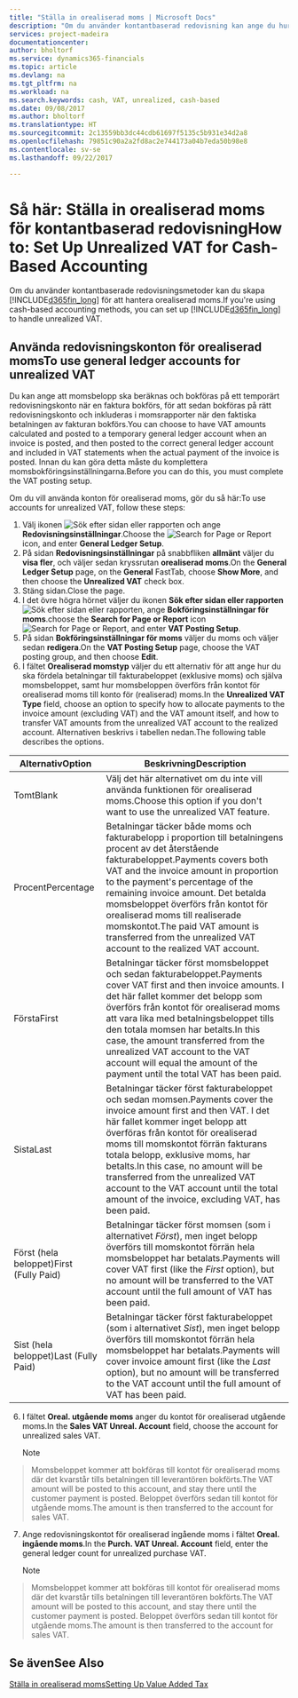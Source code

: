 ```yaml
---
title: "Ställa in orealiserad moms | Microsoft Docs"
description: "Om du använder kontantbaserad redovisning kan ange du hur du vill hantera orealiserad moms för försäljning och inköp."
services: project-madeira
documentationcenter: 
author: bholtorf
ms.service: dynamics365-financials
ms.topic: article
ms.devlang: na
ms.tgt_pltfrm: na
ms.workload: na
ms.search.keywords: cash, VAT, unrealized, cash-based
ms.date: 09/08/2017
ms.author: bholtorf
ms.translationtype: HT
ms.sourcegitcommit: 2c13559bb3dc44cdb61697f5135c5b931e34d2a8
ms.openlocfilehash: 79851c90a2a2fd8ac2e744173a04b7eda50b98e8
ms.contentlocale: sv-se
ms.lasthandoff: 09/22/2017

---
```


# <a name="how-to-set-up-unrealized-vat-for-cash-based-accounting"></a><span data-ttu-id="5eb81-103">Så här: Ställa in orealiserad moms för kontantbaserad redovisning</span><span class="sxs-lookup"><span data-stu-id="5eb81-103">How to: Set Up Unrealized VAT for Cash-Based Accounting</span></span>
<span data-ttu-id="5eb81-104">Om du använder kontantbaserade redovisningsmetoder kan du skapa [!INCLUDE[d365fin_long](includes/d365fin_long_md.md)] för att hantera orealiserad moms.</span><span class="sxs-lookup"><span data-stu-id="5eb81-104">If you're using cash-based accounting methods, you can set up [!INCLUDE[d365fin_long](includes/d365fin_long_md.md)] to handle unrealized VAT.</span></span>

## <a name="to-use-general-ledger-accounts-for-unrealized-vat"></a><span data-ttu-id="5eb81-105">Använda redovisningskonton för orealiserad moms</span><span class="sxs-lookup"><span data-stu-id="5eb81-105">To use general ledger accounts for unrealized VAT</span></span>
<span data-ttu-id="5eb81-106">Du kan ange att momsbelopp ska beräknas och bokföras på ett temporärt redovisningskonto när en faktura bokförs, för att sedan bokföras på rätt redovisningskonto och inkluderas i momsrapporter när den faktiska betalningen av fakturan bokförs.</span><span class="sxs-lookup"><span data-stu-id="5eb81-106">You can choose to have VAT amounts calculated and posted to a temporary general ledger account when an invoice is posted, and then posted to the correct general ledger account and included in VAT statements when the actual payment of the invoice is posted.</span></span> <span data-ttu-id="5eb81-107">Innan du kan göra detta måste du komplettera momsbokföringsinställningarna.</span><span class="sxs-lookup"><span data-stu-id="5eb81-107">Before you can do this, you must complete the VAT posting setup.</span></span>

<span data-ttu-id="5eb81-108">Om du vill använda konton för orealiserad moms, gör du så här:</span><span class="sxs-lookup"><span data-stu-id="5eb81-108">To use accounts for unrealized VAT, follow these steps:</span></span>
1. <span data-ttu-id="5eb81-109">Välj ikonen ![Sök efter sidan eller rapporten](media/ui-search/search_small.png "Sök efter sidan eller rapporten") och ange **Redovisningsinställningar**.</span><span class="sxs-lookup"><span data-stu-id="5eb81-109">Choose the ![Search for Page or Report](media/ui-search/search_small.png "Search for Page or Report icon") icon, and enter **General Ledger Setup**.</span></span> 
2. <span data-ttu-id="5eb81-110">På sidan **Redovisningsinställningar** på snabbfliken **allmänt** väljer du **visa fler**, och väljer sedan kryssrutan **orealiserad moms**.</span><span class="sxs-lookup"><span data-stu-id="5eb81-110">On the **General Ledger Setup** page, on the **General** FastTab, choose **Show More**, and then choose the **Unrealized VAT** check box.</span></span>
3. <span data-ttu-id="5eb81-111">Stäng sidan.</span><span class="sxs-lookup"><span data-stu-id="5eb81-111">Close the page.</span></span>
4. <span data-ttu-id="5eb81-112">I det övre högra hörnet väljer du ikonen **Sök efter sidan eller rapporten** ![Sök efter sidan eller rapporten](media/ui-search/search_small.png "Sök efter sidan eller rapporten"), ange **Bokföringsinställningar för moms**.</span><span class="sxs-lookup"><span data-stu-id="5eb81-112">choose the **Search for Page or Report** icon ![Search for Page or Report](media/ui-search/search_small.png "Search for Page or Report icon"), and enter **VAT Posting Setup**.</span></span> 
5. <span data-ttu-id="5eb81-113">På sidan **Bokföringsinställningar för moms** väljer du moms och väljer sedan **redigera**.</span><span class="sxs-lookup"><span data-stu-id="5eb81-113">On the **VAT Posting Setup** page, choose the VAT posting group, and then choose **Edit**.</span></span> 
6. <span data-ttu-id="5eb81-114">I fältet **Orealiserad momstyp** väljer du ett alternativ för att ange hur du ska fördela betalningar till fakturabeloppet (exklusive moms) och själva momsbeloppet, samt hur momsbeloppen överförs från kontot för orealiserad moms till konto för (realiserad) moms.</span><span class="sxs-lookup"><span data-stu-id="5eb81-114">In the **Unrealized VAT Type** field, choose an option to specify how to allocate payments to the invoice amount (excluding VAT) and the VAT amount itself, and how to transfer VAT amounts from the unrealized VAT account to the realized account.</span></span> <span data-ttu-id="5eb81-115">Alternativen beskrivs i tabellen nedan.</span><span class="sxs-lookup"><span data-stu-id="5eb81-115">The following table describes the options.</span></span>

| <span data-ttu-id="5eb81-116">Alternativ</span><span class="sxs-lookup"><span data-stu-id="5eb81-116">Option</span></span> | <span data-ttu-id="5eb81-117">Beskrivning</span><span class="sxs-lookup"><span data-stu-id="5eb81-117">Description</span></span> |
| --- | --- |
| <span data-ttu-id="5eb81-118">Tomt</span><span class="sxs-lookup"><span data-stu-id="5eb81-118">Blank</span></span> | <span data-ttu-id="5eb81-119">Välj det här alternativet om du inte vill använda funktionen för orealiserad moms.</span><span class="sxs-lookup"><span data-stu-id="5eb81-119">Choose this option if you don't want to use the unrealized VAT feature.</span></span> |
| <span data-ttu-id="5eb81-120">Procent</span><span class="sxs-lookup"><span data-stu-id="5eb81-120">Percentage</span></span> | <span data-ttu-id="5eb81-121">Betalningar täcker både moms och fakturabelopp i proportion till betalningens procent av det återstående fakturabeloppet.</span><span class="sxs-lookup"><span data-stu-id="5eb81-121">Payments covers both VAT and the invoice amount in proportion to the payment's percentage of the remaining invoice amount.</span></span> <span data-ttu-id="5eb81-122">Det betalda momsbeloppet överförs från kontot för orealiserad moms till realiserade momskontot.</span><span class="sxs-lookup"><span data-stu-id="5eb81-122">The paid VAT amount is transferred from the unrealized VAT account to the realized VAT account.</span></span> |
| <span data-ttu-id="5eb81-123">Första</span><span class="sxs-lookup"><span data-stu-id="5eb81-123">First</span></span> | <span data-ttu-id="5eb81-124">Betalningar täcker först momsbeloppet och sedan fakturabeloppet.</span><span class="sxs-lookup"><span data-stu-id="5eb81-124">Payments cover VAT first and then invoice amounts.</span></span> <span data-ttu-id="5eb81-125">I det här fallet kommer det belopp som överförs från kontot för orealiserad moms att vara lika med betalningsbeloppet tills den totala momsen har betalts.</span><span class="sxs-lookup"><span data-stu-id="5eb81-125">In this case, the amount transferred from the unrealized VAT account to the VAT account will equal the amount of the payment until the total VAT has been paid.</span></span> |
| <span data-ttu-id="5eb81-126">Sista</span><span class="sxs-lookup"><span data-stu-id="5eb81-126">Last</span></span> | <span data-ttu-id="5eb81-127">Betalningar täcker först fakturabeloppet och sedan momsen.</span><span class="sxs-lookup"><span data-stu-id="5eb81-127">Payments cover the invoice amount first and then VAT.</span></span> <span data-ttu-id="5eb81-128">I det här fallet kommer inget belopp att överföras från kontot för orealiserad moms till momskontot förrän fakturans totala belopp, exklusive moms, har betalts.</span><span class="sxs-lookup"><span data-stu-id="5eb81-128">In this case, no amount will be transferred from the unrealized VAT account to the VAT account until the total amount of the invoice, excluding VAT, has been paid.</span></span> |
| <span data-ttu-id="5eb81-129">Först (hela beloppet)</span><span class="sxs-lookup"><span data-stu-id="5eb81-129">First (Fully Paid)</span></span> | <span data-ttu-id="5eb81-130">Betalningar täcker först momsen (som i alternativet _Först_), men inget belopp överförs till momskontot förrän hela momsbeloppet har betalats.</span><span class="sxs-lookup"><span data-stu-id="5eb81-130">Payments will cover VAT first (like the _First_ option), but no amount will be transferred to the VAT account until the full amount of VAT has been paid.</span></span> |
| <span data-ttu-id="5eb81-131">Sist (hela beloppet)</span><span class="sxs-lookup"><span data-stu-id="5eb81-131">Last (Fully Paid)</span></span> | <span data-ttu-id="5eb81-132">Betalningar täcker först fakturabeloppet (som i alternativet _Sist_), men inget belopp överförs till momskontot förrän hela momsbeloppet har betalats.</span><span class="sxs-lookup"><span data-stu-id="5eb81-132">Payments will cover invoice amount first (like the _Last_ option), but no amount will be transferred to the VAT account until the full amount of VAT has been paid.</span></span> |

6. <span data-ttu-id="5eb81-133">I fältet **Oreal. utgående moms** anger du kontot för orealiserad utgående moms.</span><span class="sxs-lookup"><span data-stu-id="5eb81-133">In the **Sales VAT Unreal. Account** field, choose the account for unrealized sales VAT.</span></span>

    > [!NOTE]  
>   <span data-ttu-id="5eb81-134">Momsbeloppet kommer att bokföras till kontot för orealiserad moms där det kvarstår tills betalningen till leverantören bokförts.</span><span class="sxs-lookup"><span data-stu-id="5eb81-134">The VAT amount will be posted to this account, and stay there until the customer payment is posted.</span></span> <span data-ttu-id="5eb81-135">Beloppet överförs sedan till kontot för utgående moms.</span><span class="sxs-lookup"><span data-stu-id="5eb81-135">The amount is then transferred to the account for sales VAT.</span></span>
7. <span data-ttu-id="5eb81-136">Ange redovisningskontot för orealiserad ingående moms i fältet **Oreal. ingående moms**.</span><span class="sxs-lookup"><span data-stu-id="5eb81-136">In the **Purch. VAT Unreal. Account** field, enter the general ledger count for unrealized purchase VAT.</span></span>

    > [!NOTE]  
>   <span data-ttu-id="5eb81-137">Momsbeloppet kommer att bokföras till kontot för orealiserad moms där det kvarstår tills betalningen till leverantören bokförts.</span><span class="sxs-lookup"><span data-stu-id="5eb81-137">The VAT amount will be posted to this account, and stay there until the customer payment is posted.</span></span> <span data-ttu-id="5eb81-138">Beloppet överförs sedan till kontot för utgående moms.</span><span class="sxs-lookup"><span data-stu-id="5eb81-138">The amount is then transferred to the account for sales VAT.</span></span>

## <a name="see-also"></a><span data-ttu-id="5eb81-139">Se även</span><span class="sxs-lookup"><span data-stu-id="5eb81-139">See Also</span></span>
[<span data-ttu-id="5eb81-140">Ställa in orealiserad moms</span><span class="sxs-lookup"><span data-stu-id="5eb81-140">Setting Up Value Added Tax</span></span>](finance-setup-vat.md)
